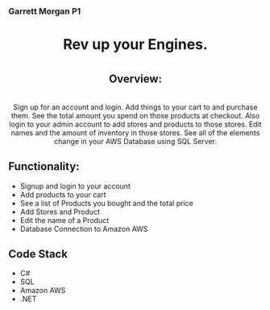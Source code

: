 ### Garrett Morgan P1
## <h1 align="center">Rev up your Engines.</h1>
# <h2 align="center"> Overview: </h2>
<p align="center">
<br>
Sign up for an account and login. Add things to your cart to and purchase them. See the total amount you spend on those products at checkout. Also login to your admin account to add stores and products to those stores. Edit names and the amount of inventory in those stores. See all of the elements change in your AWS Database using SQL Server.

</p>

## Functionality:

- Signup and login to your account
- Add products to your cart
- See a list of Products you bought and the total price
- Add Stores and Product
- Edit the name of a Product
- Database Connection to Amazon AWS

## Code Stack

* C#
* SQL 
* Amazon AWS
* .NET
